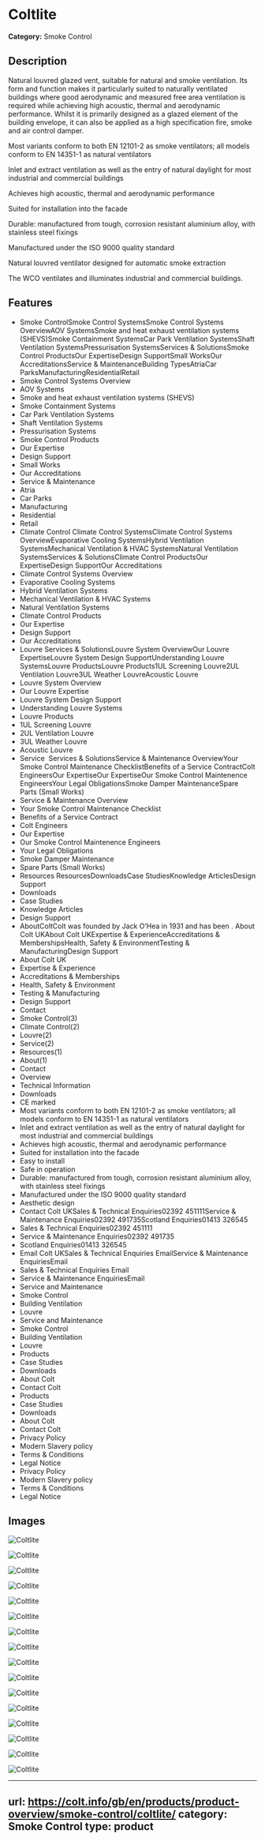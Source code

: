 # Coltlite

**Category:** Smoke Control

## Description

Natural louvred glazed vent, suitable for natural and smoke ventilation. Its form and function makes it particularly suited to naturally ventilated buildings where good aerodynamic and measured free area ventilation is required while achieving high acoustic, thermal and aerodynamic performance. Whilst it is primarily designed as a glazed element of the building envelope, it can also be applied as a high specification fire, smoke and air control damper.

Most variants conform to both EN 12101-2 as smoke ventilators; all models conform to EN 14351-1 as natural ventilators

Inlet and extract ventilation as well as the entry of natural daylight for most industrial and commercial buildings

Achieves high acoustic, thermal and aerodynamic performance

Suited for installation into the facade

Durable: manufactured from tough, corrosion resistant aluminium alloy, with stainless steel fixings

Manufactured under the ISO 9000 quality standard

Natural louvred ventilator designed for automatic smoke extraction

The WCO ventilates and illuminates industrial and commercial buildings.

## Features

- Smoke ControlSmoke Control SystemsSmoke Control Systems OverviewAOV SystemsSmoke and heat exhaust ventilation systems (SHEVS)Smoke Containment SystemsCar Park Ventilation SystemsShaft Ventilation SystemsPressurisation SystemsServices & SolutionsSmoke Control ProductsOur ExpertiseDesign SupportSmall WorksOur AccreditationsService & MaintenanceBuilding TypesAtriaCar ParksManufacturingResidentialRetail
- Smoke Control Systems Overview
- AOV Systems
- Smoke and heat exhaust ventilation systems (SHEVS)
- Smoke Containment Systems
- Car Park Ventilation Systems
- Shaft Ventilation Systems
- Pressurisation Systems
- Smoke Control Products
- Our Expertise
- Design Support
- Small Works
- Our Accreditations
- Service & Maintenance
- Atria
- Car Parks
- Manufacturing
- Residential
- Retail
- Climate Control
Climate Control SystemsClimate Control Systems OverviewEvaporative Cooling SystemsHybrid Ventilation SystemsMechanical Ventilation & HVAC SystemsNatural Ventilation SystemsServices & SolutionsClimate Control ProductsOur ExpertiseDesign SupportOur Accreditations
- Climate Control Systems Overview
- Evaporative Cooling Systems
- Hybrid Ventilation Systems
- Mechanical Ventilation & HVAC Systems
- Natural Ventilation Systems
- Climate Control Products
- Our Expertise
- Design Support
- Our Accreditations
- Louvre
Services & SolutionsLouvre System OverviewOur Louvre ExpertiseLouvre System Design SupportUnderstanding Louvre SystemsLouvre ProductsLouvre Products1UL Screening Louvre2UL Ventilation Louvre3UL Weather LouvreAcoustic Louvre
- Louvre System Overview
- Our Louvre Expertise
- Louvre System Design Support
- Understanding Louvre Systems
- Louvre Products
- 1UL Screening Louvre
- 2UL Ventilation Louvre
- 3UL Weather Louvre
- Acoustic Louvre
- Service 
Services & SolutionsService & Maintenance OverviewYour Smoke Control Maintenance ChecklistBenefits of a Service ContractColt EngineersOur ExpertiseOur ExpertiseOur Smoke Control Maintenence EngineersYour Legal ObligationsSmoke Damper MaintenanceSpare Parts (Small Works)
- Service & Maintenance Overview
- Your Smoke Control Maintenance Checklist
- Benefits of a Service Contract
- Colt Engineers
- Our Expertise
- Our Smoke Control Maintenence Engineers
- Your Legal Obligations
- Smoke Damper Maintenance
- Spare Parts (Small Works)
- Resources
ResourcesDownloadsCase StudiesKnowledge ArticlesDesign Support
- Downloads
- Case Studies
- Knowledge Articles
- Design Support
- AboutColtColt was founded by Jack O’Hea in 1931 and has been .
About Colt UKAbout Colt UKExpertise & ExperienceAccreditations & MembershipsHealth, Safety & EnvironmentTesting & ManufacturingDesign Support
- About Colt UK
- Expertise & Experience
- Accreditations & Memberships
- Health, Safety & Environment
- Testing & Manufacturing
- Design Support
- Contact
- Smoke Control(3)
- Climate Control(2)
- Louvre(2)
- Service(2)
- Resources(1)
- About(1)
- Contact
- Overview
- Technical Information
- Downloads
- CE marked
- Most variants conform to both EN 12101-2 as smoke ventilators; all models conform to EN 14351-1 as natural ventilators
- Inlet and extract ventilation as well as the entry of natural daylight for most industrial and commercial buildings
- Achieves high acoustic, thermal and aerodynamic performance
- Suited for installation into the facade
- Easy to install
- Safe in operation
- Durable: manufactured from tough, corrosion resistant aluminium alloy, with stainless steel fixings
- Manufactured under the ISO 9000 quality standard
- Aesthetic design
- Contact Colt UKSales & Technical Enquiries02392 451111Service & Maintenance Enquiries02392 491735Scotland Enquiries01413 326545
- Sales & Technical Enquiries02392 451111
- Service & Maintenance Enquiries02392 491735
- Scotland Enquiries01413 326545
- Email Colt UKSales & Technical Enquiries EmailService & Maintenance EnquiriesEmail
- Sales & Technical Enquiries Email
- Service & Maintenance EnquiriesEmail
- Service and Maintenance
- Smoke Control
- Building Ventilation
- Louvre
- Service and Maintenance
- Smoke Control
- Building Ventilation
- Louvre
- Products
- Case Studies
- Downloads
- About Colt
- Contact Colt
- Products
- Case Studies
- Downloads
- About Colt
- Contact Colt
- Privacy Policy
- Modern Slavery policy
- Terms & Conditions
- Legal Notice
- Privacy Policy
- Modern Slavery policy
- Terms & Conditions
- Legal Notice

## Images

![Coltlite](https://colt.info/content/dam/colt/colt/products/coltlite/colt-coltlite-clst-louvered-ventilator-product-open.png/jcr:content/renditions/cq5dam.web.1280.1280.png)

![Coltlite](https://colt.info/content/dam/colt/colt/products/coltlite/colt-coltlite-cl3-louvered-ventilator-product-open.png/jcr:content/renditions/cq5dam.web.1280.1280.png)

![Coltlite](https://colt.info/content/dam/colt/colt/products/coltlite/colt-coltlite-cln-louvered-ventilator-product-open.png/jcr:content/renditions/cq5dam.web.1280.1280.png)

![Coltlite](https://colt.info/content/dam/colt/colt/products/coltlite/colt-coltlite-cls-louvered-ventilator-product-open.png/jcr:content/renditions/cq5dam.web.1280.1280.png)

![Coltlite](https://colt.info/content/dam/colt/colt/products/coltlite/colt-coltlite-clt-louvered-ventilator-product-open.png/jcr:content/renditions/cq5dam.web.1280.1280.png)

![Coltlite](https://colt.info/content/dam/colt/colt/products/coltlite/colt-coltlite-cls45-louvered-ventilator-product-open.png/jcr:content/renditions/cq5dam.web.1280.1280.png)

![Coltlite](https://colt.info/content/dam/colt/colt/products/coltlite/colt-coltlite-clst-louvered-ventilator-product-open.png/jcr:content/renditions/cq5dam.web.1280.1280.png)

![Coltlite](https://colt.info/content/dam/colt/colt/products/coltlite/colt-coltlite-cl3-louvered-ventilator-product-open.png/jcr:content/renditions/cq5dam.web.1280.1280.png)

![Coltlite](https://colt.info/content/dam/colt/colt/products/coltlite/colt-coltlite-cln-louvered-ventilator-product-open.png/jcr:content/renditions/cq5dam.web.1280.1280.png)

![Coltlite](https://colt.info/content/dam/colt/colt/products/coltlite/colt-coltlite-cls-louvered-ventilator-product-open.png/jcr:content/renditions/cq5dam.web.1280.1280.png)

![Coltlite](https://colt.info/content/dam/colt/colt/products/coltlite/colt-coltlite-clt-louvered-ventilator-product-open.png/jcr:content/renditions/cq5dam.web.1280.1280.png)

![Coltlite](https://colt.info/content/dam/colt/colt/products/coltlite/colt-coltlite-cls45-louvered-ventilator-product-open.png/jcr:content/renditions/cq5dam.web.1280.1280.png)

![Coltlite](https://colt.info/gb/en/products/product-overview/smoke-control/coltlite/)

![Coltlite](https://colt.info/content/dam/colt/colt/products/eco/colt-product-eco-insulated.png/jcr:content/renditions/cq5dam.web.1280.1280.png)

![Coltlite](https://colt.info/gb/en/products/product-overview/smoke-control/coltlite/)

![Coltlite](https://colt.info/content/dam/colt/colt/products/wco/colt-product-wco.png/jcr:content/renditions/cq5dam.web.1280.1280.png)

---
url: https://colt.info/gb/en/products/product-overview/smoke-control/coltlite/
category: Smoke Control
type: product
---
